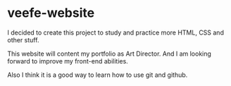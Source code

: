 veefe-website
=============

I decided to create this project to study and practice more HTML, CSS and other stuff.

This website will content my portfolio as Art Director. And I am looking forward to improve my front-end abilities.

Also I think it is a good way to learn how to use git and github.
